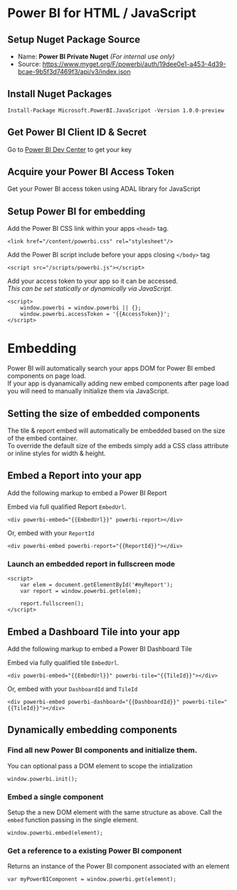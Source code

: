 # Power BI for HTML / JavaScript
## Setup Nuget Package Source

- Name: **Power BI Private Nuget** *(For internal use only)*
- Source: https://www.myget.org/F/powerbi/auth/19dee0e1-a453-4d39-bcae-9b5f3d7469f3/api/v3/index.json

## Install Nuget Packages
`Install-Package Microsoft.PowerBI.JavaScripot -Version 1.0.0-preview`

## Get Power BI Client ID & Secret
Go to [Power BI Dev Center](https://dev.powerbi.com/apps) to get your key

## Acquire your Power BI Access Token
Get your Power BI access token using ADAL library for JavaScript

## Setup Power BI for embedding
Add the Power BI CSS link within your apps `<head>` tag.

`<link href="/content/powerbi.css" rel="stylesheet"/>`

Add the Power BI script include before your apps closing `</body>` tag

`<script src="/scripts/powerbi.js"></script>`

Add your access token to your app so it can be accessed.  
*This can be set statically or dynamically via JavaScript.*

```
<script>
	window.powerbi = window.powerbi || {};
	window.powerbi.accessToken = '{{AccessToken}}';
</script>
```
# Embedding
Power BI will automatically search your apps DOM for Power BI embed components on page load.  
If your app is dyanamically adding new embed components after page load you will need to manually initialize them via JavaScript.

## Setting the size of embedded components
The tile & report embed will automatically be embedded based on the size of the embed container.  
To override the default size of the embeds simply add a CSS class attribute or inline styles for width & height.

## Embed a Report into your app
Add the following markup to embed a Power BI Report

Embed via full qualified Report `EmbedUrl`.

`<div powerbi-embed="{{EmbedUrl}}" powerbi-report></div>`

Or, embed with your `ReportId`

`<div powerbi-embed powerbi-report="{{ReportId}}"></div>`

### Launch an embedded report in fullscreen mode
```
<script>
	var elem = document.getElementById('#myReport');
	var report = window.powerbi.get(elem);
	
	report.fullscreen();
</script>
```

## Embed a Dashboard Tile into your app
Add the following markup to embed a Power BI Dashboard Tile

Embed via fully qualified tile `EmbedUrl`.

`<div powerbi-embed="{{EmbedUrl}}" powerbi-tile="{{TileId}}"></div>`

Or, embed with your `DashboardId` and `TileId`

`<div powerbi-embed powerbi-dashboard="{{DashboardId}}" powerbi-tile="{{TileId}}"></div>`

## Dynamically embedding components
### Find all new Power BI components and initialize them.
You can optional pass a DOM element to scope the intialization

`window.powerbi.init();`

### Embed a single component
Setup the a new DOM element with the same structure as above.
Call the `embed` function passing in the single element.

`window.powerbi.embed(element);`

### Get a reference to a existing Power BI component
Returns an instance of the Power BI component associated with an element

`var myPowerBIComponent = window.powerbi.get(element);`
